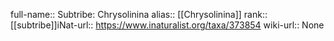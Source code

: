 

full-name:: Subtribe: Chrysolinina
alias:: [[Chrysolinina]]
rank:: [[subtribe]]iNat-url:: https://www.inaturalist.org/taxa/373854
wiki-url:: None